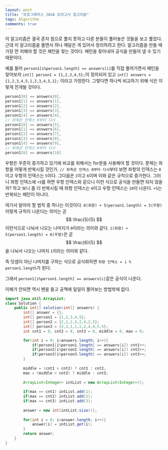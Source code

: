 ```yaml
---
layout: post
title: "프로그래머스 JAVA 모의고사 알고리즘"
tags: Algorithm
comments: true
---
```


이 알고리즘은 결국 혼자 힘으로 풀지 못하고 다른 분들이 풀어놓은 것들을 보고 풀었다. 근데 이 알고리즘을 풀면서 하나 깨달은 게 있어서 정리하려고 한다. 알고리즘을 만들 때 가장 먼 저해야 할 것은 패턴을 찾는 것이다. 패턴을 찾아내야 공식을 만들어 낼 수 있기 때문이다.

예를 들어 `person1[i%person1.length] == answers[i]`를 직접 풀어가면서 패턴을 찾아보자
`int[] person1 = {1,2,3,4,5};`이 정의되어 있고 `int[] answers = {1,2,3,4,5,1,2,3,4,5,1};`
이라고 가정한다.
그렇다면 하나씩 비교하기 위해 식은 이렇게 전개될 것이다.

```java
person1[0] == answers[0],
person1[1] == answers[1],
person1[2] == answers[2],
person1[3] == answers[3],
person1[4] == answers[4],
// 좌측은 인덱스 0부터 다시
person1[0] == answers[5],
person1[1] == answers[6],
person1[2] == answers[7],
person1[3] == answers[8],
person1[4] == answers[9],
// 좌측은 인덱스 0부터 다시
person1[0] == answers[10]
```

우항은 꾸준히 증가하고 있기에 비교를 위해서는 for문을 사용해야 할 것이다. 문제는 좌항을 어떻게 반복시킬 것인가.
`// 좌측은 인덱스 0부터 다시`부터 보면 좌항의 인덱스는 `0`이고 우항의 인덱스는 `5`이다.
그다음은 `1`이고 `6`이며 이와 같은 규칙으로 증가한다.
그러니 좌항 인덱스에 `+5`를 하면 우항 인덱스와 같으니 이런 식으로 공식을 만들면 되지 않을까? 하고 보니 좀 더 반복시킬 때 좌항 인덱스는 `0`이고 우항 인덱스는 `10`이 나온다. `+5`는 반복되는 패턴이 아니다.

여기서 알아야 할 법칙 중 하나는 이것이다.
`0(좌항) + 5(person1.length) = 5(우항)` 이렇게 규칙이 나온다는 의미는 곧
$$
\frac{5}{5}
$$
이런식으로 나눠서 나오는 나머지가 `0`이라는 의미와 같다.
`1(좌항) + 5(person1.length) = 6(우항)`은 곧
$$
\frac{6}{5}
$$
을 나눠서 나오는 나머지 `1`이라는 의미와 같다.

즉 덧셈이 아닌 나머지를 구하는 식으로 공식화하면 `좌항 인덱스 = i % person1.length`가 된다.

그래서 `person1[i%person1.length] == answers[i]`같은
공식이 나온다.

이해가 안되면 역시 펜을 들고 공책에 일일이 풀어보는 방법밖에 없다.

```java
import java.util.ArrayList;
class Solution {
    public int[] solution(int[] answers) {
        int[] answer = {};
        int[] person1 = {1,2,3,4,5};
        int[] person2 = {2,1,2,3,2,4,2,5};
        int[] person3 = {3,3,1,1,2,2,4,4,5,5};
        int cnt1 = 0, cnt2 = 0, cnt3 = 0, middle = 0, max = 0;

        for(int i = 0; i<answers.length; i++){
            if(person1[i%person1.length] == answers[i]) cnt1++;
            if(person2[i%person2.length] == answers[i]) cnt2++;
            if(person3[i%person3.length] == answers[i]) cnt3++;
        }
        
        middle = (cnt1 > cnt2) ? cnt1 : cnt2;
        max = (middle > cnt3) ? middle : cnt3;
        
        ArrayList<Integer> intList = new ArrayList<Integer>();
        
        if(max == cnt1) intList.add(1);
        if(max == cnt2) intList.add(2);
        if(max == cnt3) intList.add(3);
        
        answer = new int[intList.size()];
        
        for(int i = 0; i<answer.length; i++){
            answer[i] = intList.get(i);
        }
        return answer;
    }
}
```